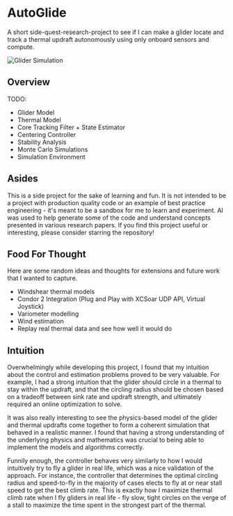 # AutoGlide
A short side-quest-research-project to see if I can make a glider locate and track a thermal updraft autonomously using only onboard sensors and compute.

![Glider Simulation](circling_demo.gif)

## Overview
TODO:
- Glider Model
- Thermal Model
- Core Tracking Filter + State Estimator
- Centering Controller
- Stability Analysis
- Monte Carlo Simulations
- Simulation Environment

## Asides
This is a side project for the sake of learning and fun. It is not intended to be a project with production quality code or an example of best practice engineering - it's meant to be a sandbox for me to learn and experiment. AI was used to help generate some of the code and understand concepts presented in various research papers. If you find this project useful or interesting, please consider starring the repository!

## Food For Thought
Here are some random ideas and thoughts for extensions and future work that I wanted to capture.
- Windshear thermal models
- Condor 2 Integration (Plug and Play with XCSoar UDP API, Virtual Joystick)
- Variometer modelling
- Wind estimation
- Replay real thermal data and see how well it would do

## Intuition
Overwhelmingly while developing this project, I found that my intuition about the control and estimation problems proved to be very valuable. For example, I had a strong intuition that the glider should circle in a thermal to stay within the updraft, and that the circling radius should be chosen based on a tradeoff between sink rate and updraft strength, and ultimately required an online optimization to solve. 

It was also really interesting to see the physics-based model of the glider and thermal updrafts come together to form a coherent simulation that behaved in a realistic manner. I found that having a strong understanding of the underlying physics and mathematics was crucial to being able to implement the models and algorithms correctly. 

Funnily enough, the controller behaves very similarly to how I would intuitively try to fly a glider in real life, which was a nice validation of the approach. For instance, the controller that determines the optimal circling radius and speed-to-fly in the majority of cases elects to fly at or near stall speed to get the best climb rate. This is exactly how I maximize thermal climb rate when I fly gliders in real life - fly slow, tight circles on the verge of a stall to maximize the time spent in the strongest part of the thermal.